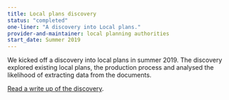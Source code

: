 ```yaml
---
title: Local plans discovery
status: "completed"
one-liner: "A discovery into Local plans."
provider-and-maintainer: local planning authorities
start_date: Summer 2019
---
```


We kicked off a discovery into local plans in summer 2019. The discovery explored existing local plans, the production process and analysed the likelihood of extracting data from the documents.

[Read a write up of the discovery](../local-plans/discovery).